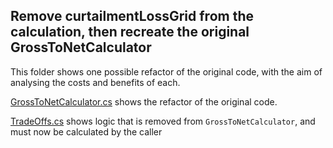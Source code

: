 ## Remove curtailmentLossGrid from the calculation, then recreate the original GrossToNetCalculator

This folder shows one possible refactor of the original code, with the aim of analysing the costs and benefits of each.

[GrossToNetCalculator.cs](./GrossToNetCalculator.cs) shows the refactor of the original code.

[TradeOffs.cs](./TradeOffs.cs) shows logic that is removed from `GrossToNetCalculator`, and must now be calculated by the caller

